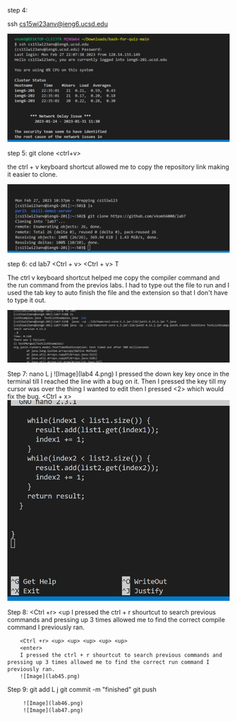 step 4: 
 
ssh cs15wi23anv@ieng6.ucsd.edu

![Image](lab41.png)

step 5: 
  git clone <ctrl+v>
  
  the ctrl + v keyboard shortcut allowed me to copy the repository link making it easier to clone. 
  
  ![Image](lab42.png) 
  
step 6: 
  cd lab7
  <Ctrl + v> 
  <Ctrl + v> T<tab><backspace> 
  
  The ctrl v keyboard shortcut helped me copy the compiler command and the run command from the previos labs. 
  I had to type out the file to run and I used the tab key to auto finish the file and the extension so that I don't have to type it out.
  
  ![Image](lab43.png)  
  
Step 7: nano L<tab> j<tab>
        ![Image](lab4 4.png) 
        I pressed the down key <down> key once in the terminal till I reached the line with a bug on it. Then I pressed the <Right Arrow> key till my cursor was over the thing I wanted to edit then I pressed <2> which would fix the bug.
        <Ctrl + x> 
        <y>
        <enter>
        ![Image](lab441.png) 



Step 8: <Ctrl +r> <up <up> <up>
        <enter>
        I pressed the ctrl + r shourtcut to search previous commands and pressing up 3 times allowed me to find the correct compile command I previously ran.
        
        <Ctrl +r> <up> <up> <up> <up> <up>
        <enter>
        I pressed the ctrl + r shourtcut to search previous commands and pressing up 3 times allowed me to find the correct run command I previously ran.
        ![Image](lab45.png) 
          
Step 9: git add L<tab> j<tab>
        git commit -m "finished"
        git push 
       
         ![Image](lab46.png)
         ![Image](lab47.png) 

     
  
        
  
    

